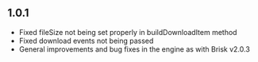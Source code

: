 ## 1.0.1

- Fixed fileSize not being set properly in buildDownloadItem method
- Fixed download events not being passed
- General improvements and bug fixes in the engine as with Brisk v2.0.3
